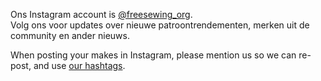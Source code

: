 ---
---

Ons Instagram account is [@freesewing\_org](https://instagram.com/freesewing_org).  
Volg ons voor updates over nieuwe patroontrendementen, merken uit de community en ander nieuws.

When posting your makes in Instagram, please mention us so we can re-post, and use [our hashtags](/community/hashtags/).
